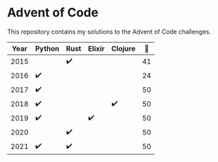 # Advent of Code

This repository contains my solutions to the Advent of Code challenges.

| Year | Python             | Rust               | Elixir             | Clojure            | :star2: |
| ---- | ------------------ | ------------------ | ------------------ | ------------------ | ------- |
| 2015 |                    | :heavy_check_mark: |                    |                    | 41      |
| 2016 | :heavy_check_mark: |                    |                    |                    | 24      |
| 2017 | :heavy_check_mark: |                    |                    |                    | 50      |
| 2018 | :heavy_check_mark: |                    |                    | :heavy_check_mark: | 50      |
| 2019 | :heavy_check_mark: |                    | :heavy_check_mark: |                    | 50      |
| 2020 |                    | :heavy_check_mark: |                    |                    | 50      |
| 2021 | :heavy_check_mark: | :heavy_check_mark: |                    |                    | 50      |
